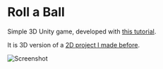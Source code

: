 # Roll a Ball
Simple 3D Unity game, developed with [this tutorial](https://unity3d.com/learn/tutorials/s/roll-ball-tutorial).

It is 3D version of a [2D project I made before](https://github.com/MaciejWanat/UFOGame).

![Screenshot](https://scontent-waw1-1.xx.fbcdn.net/v/t35.0-12/23224615_1430867493677217_1318004641_o.png?oh=f100ca627b352b9ebbddce4c22503b79&oe=59FD3DB0)